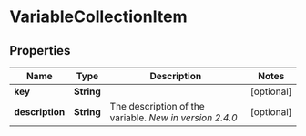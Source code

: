 # VariableCollectionItem

## Properties
| Name            | Type       | Description                                              | Notes      |
|-----------------|------------|----------------------------------------------------------|------------|
| **key**         | **String** |                                                          | [optional] |
| **description** | **String** | The description of the variable.  *New in version 2.4.0* | [optional] |
